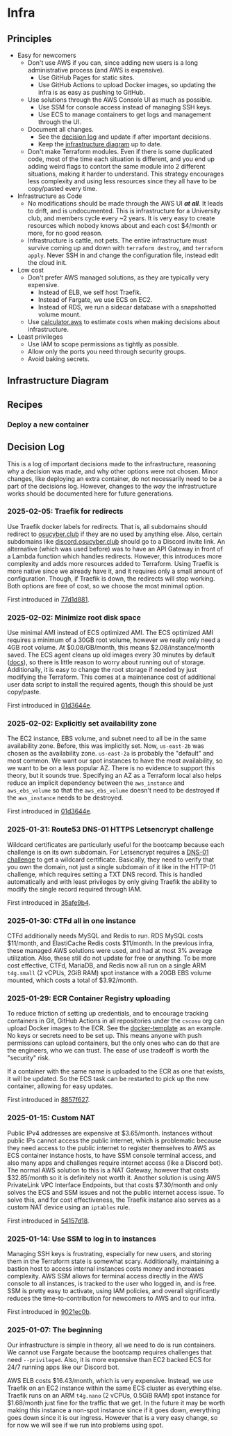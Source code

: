 # Infra

## Principles

- Easy for newcomers
    - Don't use AWS if you can, since adding new users is a long administrative process (and AWS is expensive).
        - Use GitHub Pages for static sites.
        - Use GitHub Actions to upload Docker images, so updating the infra is as easy as pushing to GitHub.
    - Use solutions through the AWS Console UI as much as possible.
        - Use SSM for console access instead of managing SSH keys.
        - Use ECS to manage containers to get logs and management through the UI.
    - Document all changes.
        - See the [decision log](#decision-log) and update if after important decisions.
        - Keep the [infrastructure diagram](#infrastructure-diagram) up to date.
    - Don't make Terraform modules. Even if there is some duplicated code, most of the time each situation is different, and you end up adding weird flags to contort the same module into 2 different situations, making it harder to understand. This strategy encourages less complexity and using less resources since they all have to be copy/pasted every time.
- Infrastructure as Code
    - No modifications should be made through the AWS UI _**at all**_. It leads to drift, and is undocumented. This is infrastructure for a University club, and members cycle every ~2 years. It is very easy to create resources which nobody knows about and each cost $4/month or more, for no good reason.
    - Infrastructure is cattle, not pets. The entire infrastructure must survive coming up and down with `terraform destroy`, and `terraform apply`. Never SSH in and change the configuration file, instead edit the cloud init.
- Low cost
    - Don't prefer AWS managed solutions, as they are typically very expensive.
        - Instead of ELB, we self host Traefik.
        - Instead of Fargate, we use ECS on EC2.
        - Instead of RDS, we run a sidecar database with a snapshotted volume mount.
    - Use [calculator.aws](https://calculator.aws) to estimate costs when making decisions about infrastructure.
- Least privileges
    - Use IAM to scope permissions as tightly as possible.
    - Allow only the ports you need through security groups.
    - Avoid baking secrets.

## Infrastructure Diagram

## Recipes

### Deploy a new container

## Decision Log

This is a log of important decisions made to the infrastructure, reasoning why a decision was made, and why other options were not chosen. Minor changes, like deploying an extra container, do not necessarily need to be a part of the decisions log. However, changes to the _way_ the infrastructure works should be documented here for future generations.

### 2025-02-05: Traefik for redirects

Use Traefik docker labels for redirects. That is, all subdomains should redirect to [osucyber.club](https://osucyber.club) if they are no used by anything else. Also, certain subdomains like [discord.osucyber.club](https://discord.osucyber.club) should go to a Discord invite link. An alternative (which was used before) was to have an API Gateway in front of a Lambda function which handles redirects. However, this introduces more complexity and adds more resources added to Terraform. Using Traefik is more native since we already have it, and it requires only a small amount of configuration. Though, if Traefik is down, the redirects will stop working. Both options are free of cost, so we choose the most minimal option.

First introduced in [77d1d881](https://github.com/cscosu/infra2/commit/77d1d8816cf29184120fc5c5df5193bd379b3052).

### 2025-02-02: Minimize root disk space

Use minimal AMI instead of ECS optimized AMI. The ECS optimized AMI requires a minimum of a 30GB root volume, however we really only need a 4GB root volume. At $0.08/GB/month, this means $2.08/instance/month saved. The ECS agent cleans up old images every 30 minutes by default ([docs](https://github.com/aws/amazon-ecs-agent/blob/0f876b5372c9ecb15228f607f11d2c4be629d364/README.md#L206)), so there is little reason to worry about running out of storage. Additionally, it is easy to change the root storage if needed by just modifying the Terraform. This comes at a maintenance cost of additional user data script to install the required agents, though this should be just copy/paste.

First introduced in [01d3644e](https://github.com/cscosu/infra2/commit/01d3644e9409ea7f49968668dbd3ba844508d313).

### 2025-02-02: Explicitly set availability zone

The EC2 instance, EBS volume, and subnet need to all be in the same availability zone. Before, this was implicitly set. Now, `us-east-2b` was chosen as the availability zone. `us-east-2a` is probably the "default" and most common. We want our spot instances to have the most availability, so we want to be on a less popular AZ. There is no evidence to support this theory, but it sounds true. Specifying an AZ as a Terraform local also helps reduce an implicit dependency between the `aws_instance` and `aws_ebs_volume` so that the `aws_ebs_volume` doesn't need to be destroyed if the `aws_instance` needs to be destroyed.

First introduced in [01d3644e](https://github.com/cscosu/infra2/commit/01d3644e9409ea7f49968668dbd3ba844508d313).

### 2025-01-31: Route53 DNS-01 HTTPS Letsencrypt challenge

Wildcard certificates are particularly useful for the bootcamp because each challenge is on its own subdomain. For Letsencrypt requires a [DNS-01 challenge](https://letsencrypt.org/docs/challenge-types/#dns-01-challenge) to get a wildcard certificate. Basically, they need to verify that you own the domain, not just a single subdomain of it like in the HTTP-01 challenge, which requires setting a TXT DNS record. This is handled automatically and with least privileges by only giving Traefik the ability to modify the single record required through IAM.

First introduced in [35afe9b4](https://github.com/cscosu/infra2/commit/35afe9b4c86ba4c5528f753064953ee52239e9bd).

### 2025-01-30: CTFd all in one instance

CTFd additionally needs MySQL and Redis to run. RDS MySQL costs $11/month, and ElastiCache Redis costs $11/month. In the previous infra, these managed AWS solutions were used, and had at most 3% average utilization. Also, these still do not update for free or anything. To be more cost effective, CTFd, MariaDB, and Redis now all run on a single ARM `t4g.small` (2 vCPUs, 2GiB RAM) spot instance with a 20GB EBS volume mounted, which costs a total of $3.92/month.

### 2025-01-29: ECR Container Registry uploading

To reduce friction of setting up credentials, and to encourage tracking containers in Git, GitHub Actions in all repositories under the `cscosu` org can upload Docker images to the ECR. See the [docker-template](https://github.com/cscosu/docker-template/blob/master/.github/workflows/build.yaml) as an example. No keys or secrets need to be set up. This means anyone with push permissions can upload containers, but the only ones who can do that are the engineers, who we can trust. The ease of use tradeoff is worth the "security" risk.

If a container with the same name is uploaded to the ECR as one that exists, it will be updated. So the ECS task can be restarted to pick up the new container, allowing for easy updates.

First introduced in [8857f627](https://github.com/cscosu/infra2/commit/8857f627cdcbc8a64d78eb4fb4e66176b6a64006).

### 2025-01-15: Custom NAT

Public IPv4 addresses are expensive at $3.65/month. Instances without public IPs cannot access the public internet, which is problematic because they need access to the public internet to register themselves to AWS as ECS container instance hosts, to have SSM console terminal access, and also many apps and challenges require internet access (like a Discord bot). The normal AWS solution to this is a NAT Gateway, however that costs $32.85/month so it is definitely not worth it. Another solution is using AWS PrivateLink VPC Interface Endpoints, but that costs $7.30/month and only solves the ECS and SSM issues and not the public internet access issue. To solve this, and for cost effectiveness, the Traefik instance also serves as a custom NAT device using an `iptables` rule.

First introduced in [54157d18](https://github.com/cscosu/infra2/commit/54157d1862129a2b99ee7c0a0da1e5680b1d893a).

### 2025-01-14: Use SSM to log in to instances

Managing SSH keys is frustrating, especially for new users, and storing them in the Terraform state is somewhat scary. Additionally, maintaining a bastion host to access internal instances costs money and increases complexity. AWS SSM allows for terminal access directly in the AWS console to all instances, is tracked to the user who logged in, and is free. SSM is pretty easy to activate, using IAM policies, and overall significantly reduces the time-to-contribution for newcomers to AWS and to our infra.

First introduced in [9021ec0b](https://github.com/cscosu/infra2/commit/9021ec0b1693b0869738efd3843396346bb37bb7#diff-7a94499a9e5aa4a679628391654ebc42fde806a4c2479d2ca390b75614118b23R266).

### 2025-01-07: The beginning

Our infrastructure is simple in theory, all we need to do is run containers. We cannot use Fargate because the bootcamp requires challenges that need `--privileged`. Also, it is more expensive than EC2 backed ECS for 24/7 running apps like our Discord bot.

AWS ELB costs $16.43/month, which is very expensive. Instead, we use Traefik on an EC2 instance within the same ECS cluster as everything else. Traefik runs on an ARM `t4g.nano` (2 vCPUs, 0.5GiB RAM) spot instance for $1.68/month just fine for the traffic that we get. In the future it may be worth making this instance a non-spot instance since if it goes down, everything goes down since it is our ingress. However that is a very easy change, so for now we will see if we run into problems using spot.
